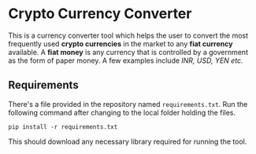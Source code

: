 # Crypto Currency Converter
This is a currency converter tool which helps the user to convert the most frequently used **crypto currencies** in the market to any **fiat currency** available. A **fiat money** is any currency that is controlled by a government as the form of paper money. A few examples include *INR, USD, YEN etc.*  
  
## Requirements
There's a file provided in the repository named `requirements.txt`. Run the following command after changing to the local folder holding the files.

```
pip install -r requirements.txt
```
This should download any necessary library required for running the tool. 